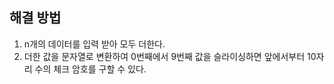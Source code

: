## 해결 방법
1. n개의 데이터를 입력 받아 모두 더한다.
2. 더한 값을 문자열로 변환하여 0번째에서 9번째 값을 슬라이싱하면 앞에서부터 10자리 수의 체크 암호를 구할 수 있다.